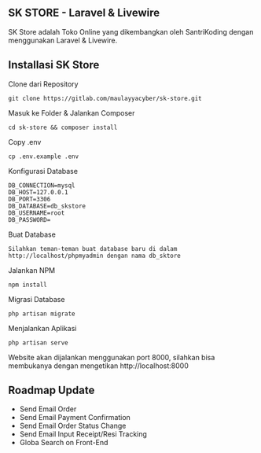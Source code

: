 ## SK STORE - Laravel & Livewire

SK Store adalah Toko Online yang dikembangkan oleh SantriKoding dengan menggunakan Laravel & Livewire.

## Installasi SK Store

Clone dari Repository

    git clone https://gitlab.com/maulayyacyber/sk-store.git

Masuk ke Folder & Jalankan Composer

    cd sk-store && composer install

Copy .env 

    cp .env.example .env

Konfigurasi Database

    DB_CONNECTION=mysql
    DB_HOST=127.0.0.1
    DB_PORT=3306
    DB_DATABASE=db_skstore
    DB_USERNAME=root
    DB_PASSWORD=

Buat Database

    Silahkan teman-teman buat database baru di dalam http://localhost/phpmyadmin dengan nama db_sktore

Jalankan NPM

    npm install

Migrasi Database

    php artisan migrate

Menjalankan Aplikasi

    php artisan serve

Website akan dijalankan menggunakan port 8000, silahkan bisa membukanya dengan mengetikan http://localhost:8000

## Roadmap Update

- Send Email Order
- Send Email Payment Confirmation
- Send Email Order Status Change
- Send Email Input Receipt/Resi Tracking
- Globa Search on Front-End 